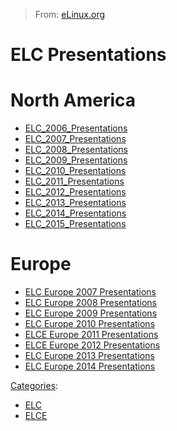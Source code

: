 > From: [eLinux.org](http://eLinux.org/ELC_Presentations "http://eLinux.org/ELC_Presentations")


# ELC Presentations



# North America

-   [ELC\_2006\_Presentations](http://eLinux.org/ELC_2006_Presentations "ELC 2006 Presentations")
-   [ELC\_2007\_Presentations](http://eLinux.org/ELC_2007_Presentations "ELC 2007 Presentations")
-   [ELC\_2008\_Presentations](http://eLinux.org/ELC_2008_Presentations "ELC 2008 Presentations")
-   [ELC\_2009\_Presentations](http://eLinux.org/ELC_2009_Presentations "ELC 2009 Presentations")
-   [ELC\_2010\_Presentations](http://eLinux.org/ELC_2010_Presentations "ELC 2010 Presentations")
-   [ELC\_2011\_Presentations](http://eLinux.org/ELC_2011_Presentations "ELC 2011 Presentations")
-   [ELC\_2012\_Presentations](http://eLinux.org/ELC_2012_Presentations "ELC 2012 Presentations")
-   [ELC\_2013\_Presentations](http://eLinux.org/ELC_2013_Presentations "ELC 2013 Presentations")
-   [ELC\_2014\_Presentations](http://eLinux.org/ELC_2014_Presentations "ELC 2014 Presentations")
-   [ELC\_2015\_Presentations](http://eLinux.org/ELC_2015_Presentations "ELC 2015 Presentations")

# Europe

-   [ELC Europe 2007
    Presentations](http://eLinux.org/ELC_Europe_2007_Presentations "ELC Europe 2007 Presentations")
-   [ELC Europe 2008
    Presentations](http://eLinux.org/ELC_Europe_2008_Presentations "ELC Europe 2008 Presentations")
-   [ELC Europe 2009
    Presentations](http://eLinux.org/ELC_Europe_2009_Presentations "ELC Europe 2009 Presentations")
-   [ELC Europe 2010
    Presentations](http://eLinux.org/ELC_Europe_2010_Presentations "ELC Europe 2010 Presentations")
-   [ELCE Europe 2011
    Presentations](http://eLinux.org/ELCE_Europe_2011_Presentations "ELCE Europe 2011 Presentations")
-   [ELCE Europe 2012
    Presentations](http://eLinux.org/ELCE_Europe_2012_Presentations "ELCE Europe 2012 Presentations")
-   [ELC Europe 2013
    Presentations](http://eLinux.org/ELC_Europe_2013_Presentations "ELC Europe 2013 Presentations")
-   [ELC Europe 2014
    Presentations](http://eLinux.org/ELC_Europe_2014_Presentations "ELC Europe 2014 Presentations")


[Categories](http://eLinux.org/Special:Categories "Special:Categories"):

-   [ELC](http://eLinux.org/Category:ELC "Category:ELC")
-   [ELCE](http://eLinux.org/Category:ELCE "Category:ELCE")

